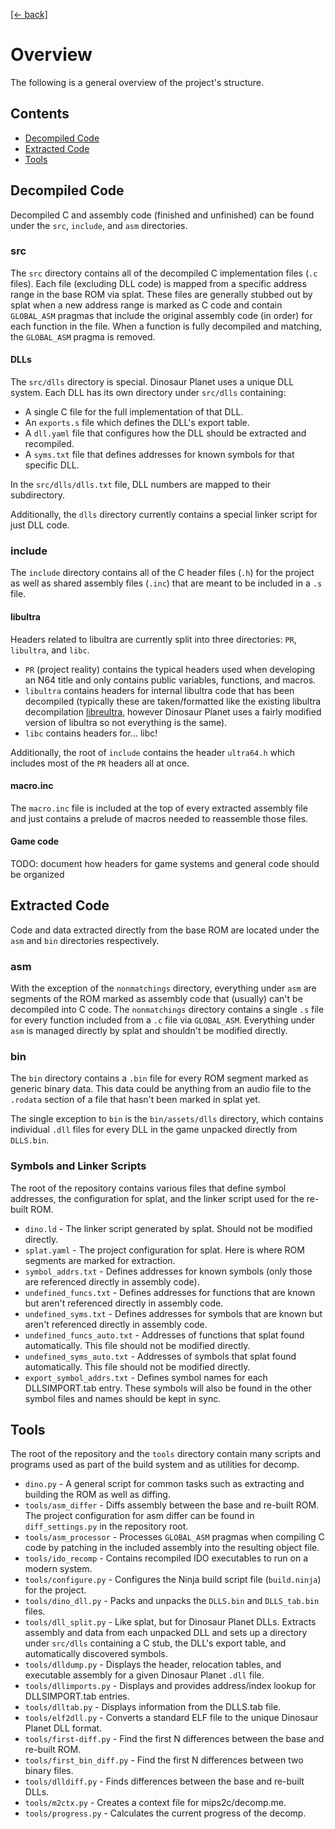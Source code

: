 [[← back]](README.md)

# Overview
The following is a general overview of the project's structure.


## Contents
- [Decompiled Code](#decompiled-code)
- [Extracted Code](#extracted-code)
- [Tools](#tools)


## Decompiled Code
Decompiled C and assembly code (finished and unfinished) can be found under the `src`, `include`, and `asm` directories.

### src
The `src` directory contains all of the decompiled C implementation files (`.c` files). Each file (excluding DLL code) is mapped from a specific address range in the base ROM via splat. These files are generally stubbed out by splat when a new address range is marked as C code and contain `GLOBAL_ASM` pragmas that include the original assembly code (in order) for each function in the file. When a function is fully decompiled and matching, the `GLOBAL_ASM` pragma is removed.

#### DLLs
The `src/dlls` directory is special. Dinosaur Planet uses a unique DLL system. Each DLL has its own directory under `src/dlls` containing:
- A single C file for the full implementation of that DLL.
- An `exports.s` file which defines the DLL's export table.
- A `dll.yaml` file that configures how the DLL should be extracted and recompiled.
- A `syms.txt` file that defines addresses for known symbols for that specific DLL.

In the `src/dlls/dlls.txt` file, DLL numbers are mapped to their subdirectory.

Additionally, the `dlls` directory currently contains a special linker script for just DLL code.

### include
The `include` directory contains all of the C header files (`.h`) for the project as well as shared assembly files (`.inc`) that are meant to be included in a `.s` file.

#### libultra
Headers related to libultra are currently split into three directories: `PR`, `libultra`, and `libc`.
- `PR` (project reality) contains the typical headers used when developing an N64 title and only contains public variables, functions, and macros.
- `libultra` contains headers for internal libultra code that has been decompiled (typically these are taken/formatted like the existing libultra decompilation [libreultra](https://github.com/n64decomp/libreultra), however Dinosaur Planet uses a fairly modified version of libultra so not everything is the same).
- `libc` contains headers for... libc!

Additionally, the root of `include` contains the header `ultra64.h` which includes most of the `PR` headers all at once.

#### macro.inc
The `macro.inc` file is included at the top of every extracted assembly file and just contains a prelude of macros needed to reassemble those files.

#### Game code
TODO: document how headers for game systems and general code should be organized


## Extracted Code
Code and data extracted directly from the base ROM are located under the `asm` and `bin` directories respectively.

### asm
With the exception of the `nonmatchings` directory, everything under `asm` are segments of the ROM marked as assembly code that (usually) can't be decompiled into C code. The `nonmatchings` directory contains a single `.s` file for every function included from a `.c` file via `GLOBAL_ASM`. Everything under `asm` is managed directly by splat and shouldn't be modified directly.

### bin
The `bin` directory contains a `.bin` file for every ROM segment marked as generic binary data. This data could be anything from an audio file to the `.rodata` section of a file that hasn't been marked in splat yet.

The single exception to `bin` is the `bin/assets/dlls` directory, which contains individual `.dll` files for every DLL in the game unpacked directly from `DLLS.bin`.

### Symbols and Linker Scripts
The root of the repository contains various files that define symbol addresses, the configuration for splat, and the linker script used for the re-built ROM.

- `dino.ld` - The linker script generated by splat. Should not be modified directly.
- `splat.yaml` - The project configuration for splat. Here is where ROM segments are marked for extraction.
- `symbol_addrs.txt` - Defines addresses for known symbols (only those are referenced directly in assembly code).
- `undefined_funcs.txt` - Defines addresses for functions that are known but aren't referenced directly in assembly code.
- `undefined_syms.txt` - Defines addresses for symbols  that are known but aren't referenced directly in assembly code.
- `undefined_funcs_auto.txt` - Addresses of functions that splat found automatically. This file should not be modified directly.
- `undefined_syms_auto.txt` - Addresses of symbols that splat found automatically. This file should not be modified directly.
- `export_symbol_addrs.txt` - Defines symbol names for each DLLSIMPORT.tab entry. These symbols will also be found in the other symbol files and names should be kept in sync.


## Tools
The root of the repository and the `tools` directory contain many scripts and programs used as part of the build system and as utilities for decomp.

- `dino.py` - A general script for common tasks such as extracting and building the ROM as well as diffing.
- `tools/asm_differ` - Diffs assembly between the base and re-built ROM. The project configuration for asm differ can be found in `diff_settings.py` in the repository root.
- `tools/asm_processor` - Processes `GLOBAL_ASM` pragmas when compiling C code by patching in the included assembly into the resulting object file.
- `tools/ido_recomp` - Contains recompiled IDO executables to run on a modern system.
- `tools/configure.py` - Configures the Ninja build script file (`build.ninja`) for the project.
- `tools/dino_dll.py` - Packs and unpacks the `DLLS.bin` and `DLLS_tab.bin` files.
- `tools/dll_split.py` - Like splat, but for Dinosaur Planet DLLs. Extracts assembly and data from each unpacked DLL and sets up a directory under `src/dlls` containing a C stub, the DLL's export table, and automatically discovered symbols. 
- `tools/dlldump.py` - Displays the header, relocation tables, and executable assembly for a given Dinosaur Planet `.dll` file.
- `tools/dllimports.py` - Displays and provides address/index lookup for DLLSIMPORT.tab entries.
- `tools/dlltab.py` - Displays information from the DLLS.tab file.
- `tools/elf2dll.py` - Converts a standard ELF file to the unique Dinosaur Planet DLL format.
- `tools/first-diff.py` - Find the first N differences between the base and re-built ROM.
- `tools/first_bin_diff.py` - Find the first N differences between two binary files.
- `tools/dlldiff.py` - Finds differences between the base and re-built DLLs.
- `tools/m2ctx.py` - Creates a context file for mips2c/decomp.me.
- `tools/progress.py` - Calculates the current progress of the decomp. 
